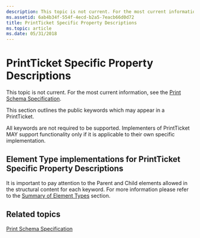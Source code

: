 ```yaml
---
description: This topic is not current. For the most current information, see the Print Schema Specification.
ms.assetid: 6ab4b34f-554f-4ecd-b2a5-7eacb66d0d72
title: PrintTicket Specific Property Descriptions
ms.topic: article
ms.date: 05/31/2018
---
```


# PrintTicket Specific Property Descriptions

This topic is not current. For the most current information, see the [Print Schema Specification](https://www.microsoft.com/whdc/xps/printschema.mspx).

This section outlines the public keywords which may appear in a PrintTicket.

All keywords are not required to be supported. Implementers of PrintTicket MAY support functionality only if it is applicable to their own specific implementation.

## Element Type implementations for PrintTicket Specific Property Descriptions

It is important to pay attention to the Parent and Child elements allowed in the structural content for each keyword. For more information please refer to the [Summary of Element Types](./summary-of-element-types.md) section.

## Related topics

<dl> <dt>

[Print Schema Specification](https://www.microsoft.com/whdc/xps/printschema.mspx)
</dt> </dl>

 

 
